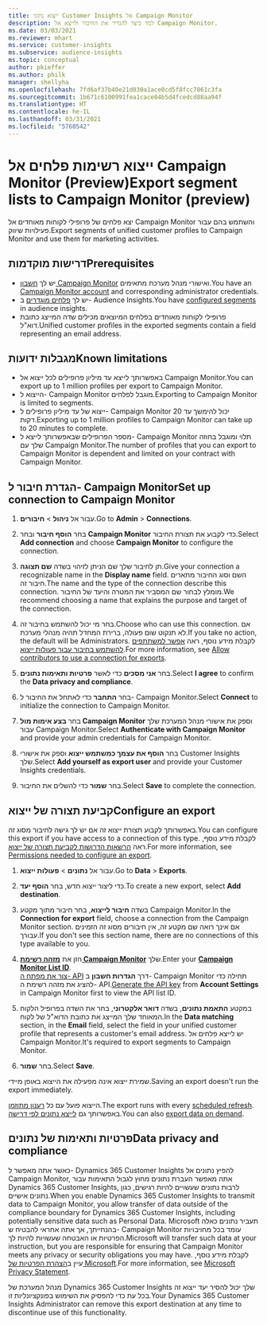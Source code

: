 ```yaml
---
title: ייצוא נתוני Customer Insights אל Campaign Monitor
description: למד כיצד להגדיר את החיבור ולייצא אל Campaign Monitor.
ms.date: 03/03/2021
ms.reviewer: mhart
ms.service: customer-insights
ms.subservice: audience-insights
ms.topic: conceptual
author: pkieffer
ms.author: philk
manager: shellyha
ms.openlocfilehash: 7fd6af37b40e21d030a1ace0cd5f8fcc7861c3fa
ms.sourcegitcommit: 1b671c6100991fea1cace04b5d4fcedcd88aa94f
ms.translationtype: HT
ms.contentlocale: he-IL
ms.lasthandoff: 03/31/2021
ms.locfileid: "5760542"
---
```

# <a name="export-segment-lists-to-campaign-monitor-preview"></a><span data-ttu-id="83f1b-103">ייצוא רשימות פלחים אל Campaign Monitor‏ (Preview)</span><span class="sxs-lookup"><span data-stu-id="83f1b-103">Export segment lists to Campaign Monitor (preview)</span></span>

<span data-ttu-id="83f1b-104">יצא פלחים של פרופילי לקוחות מאוחדים אל Campaign Monitor והשתמש בהם עבור פעילויות שיווק.</span><span class="sxs-lookup"><span data-stu-id="83f1b-104">Export segments of unified customer profiles to Campaign Monitor and use them for marketing activities.</span></span>

## <a name="prerequisites"></a><span data-ttu-id="83f1b-105">דרישות מוקדמות</span><span class="sxs-lookup"><span data-stu-id="83f1b-105">Prerequisites</span></span>

-   <span data-ttu-id="83f1b-106">יש לך [חשבון Campaign Monitor](https://www.campaignmonitor.com/) ואישורי מנהל מערכת מתאימים.</span><span class="sxs-lookup"><span data-stu-id="83f1b-106">You have an [Campaign Monitor account](https://www.campaignmonitor.com/) and corresponding administrator credentials.</span></span>
-   <span data-ttu-id="83f1b-107">יש לך [פלחים מוגדרים](segments.md) ב- Audience Insights.</span><span class="sxs-lookup"><span data-stu-id="83f1b-107">You have [configured segments](segments.md) in audience insights.</span></span>
-   <span data-ttu-id="83f1b-108">פרופילי לקוחות מאוחדים בפלחים המיוצאים מכילים שדה המייצג כתובת דוא"ל.</span><span class="sxs-lookup"><span data-stu-id="83f1b-108">Unified customer profiles in the exported segments contain a field representing an email address.</span></span>

## <a name="known-limitations"></a><span data-ttu-id="83f1b-109">מגבלות ידועות</span><span class="sxs-lookup"><span data-stu-id="83f1b-109">Known limitations</span></span>

- <span data-ttu-id="83f1b-110">באפשרותך לייצא עד מיליון פרופילים לכל ייצוא אל Campaign Monitor.</span><span class="sxs-lookup"><span data-stu-id="83f1b-110">You can export up to 1 million profiles per export to Campaign Monitor.</span></span>
- <span data-ttu-id="83f1b-111">הייצוא ל- Campaign Monitor מוגבל לפלחים.</span><span class="sxs-lookup"><span data-stu-id="83f1b-111">Exporting to Campaign Monitor is limited to segments.</span></span>
- <span data-ttu-id="83f1b-112">ייצוא של עד מיליון פרופילים ל- Campaign Monitor יכול להימשך עד 20 דקות.</span><span class="sxs-lookup"><span data-stu-id="83f1b-112">Exporting up to 1 million profiles to Campaign Monitor can take up to 20 minutes to complete.</span></span> 
- <span data-ttu-id="83f1b-113">מספר הפרופילים שבאפשרותך לייצא ל- Campaign Monitor תלוי ומוגבל בחוזה שלך עם Campaign Monitor.</span><span class="sxs-lookup"><span data-stu-id="83f1b-113">The number of profiles that you can export to Campaign Monitor is dependent and limited on your contract with Campaign Monitor.</span></span>

## <a name="set-up-connection-to-campaign-monitor"></a><span data-ttu-id="83f1b-114">הגדרת חיבור ל- Campaign Monitor</span><span class="sxs-lookup"><span data-stu-id="83f1b-114">Set up connection to Campaign Monitor</span></span>

1. <span data-ttu-id="83f1b-115">עבור אל **ניהול** > **חיבורים**.</span><span class="sxs-lookup"><span data-stu-id="83f1b-115">Go to **Admin** > **Connections**.</span></span>

1. <span data-ttu-id="83f1b-116">בחר **הוסף חיבור** ובחר **Campaign Monitor** כדי לקבוע את תצורת החיבור.</span><span class="sxs-lookup"><span data-stu-id="83f1b-116">Select **Add connection** and choose **Campaign Monitor** to configure the connection.</span></span>

1. <span data-ttu-id="83f1b-117">תן לחיבור שלך שם הניתן לזיהוי בשדה **שם תצוגה**.</span><span class="sxs-lookup"><span data-stu-id="83f1b-117">Give your connection a recognizable name in the **Display name** field.</span></span> <span data-ttu-id="83f1b-118">השם וסוג החיבור מתארים חיבור זה.</span><span class="sxs-lookup"><span data-stu-id="83f1b-118">The name and the type of the connection describe this connection.</span></span> <span data-ttu-id="83f1b-119">מומלץ לבחור שם המסביר את המטרה והיעד של החיבור.</span><span class="sxs-lookup"><span data-stu-id="83f1b-119">We recommend choosing a name that explains the purpose and target of the connection.</span></span>

1. <span data-ttu-id="83f1b-120">בחר מי יכול להשתמש בחיבור זה.</span><span class="sxs-lookup"><span data-stu-id="83f1b-120">Choose who can use this connection.</span></span> <span data-ttu-id="83f1b-121">אם לא תנקוט שום פעולה, ברירת המחדל תהיה מנהלי מערכת.</span><span class="sxs-lookup"><span data-stu-id="83f1b-121">If you take no action, the default will be Administrators.</span></span> <span data-ttu-id="83f1b-122">לקבלת מידע נוסף, ראה [אפשר למשתתפים להשתמש בחיבור עבור פעולות ייצוא](connections.md#allow-contributors-to-use-a-connection-for-exports).</span><span class="sxs-lookup"><span data-stu-id="83f1b-122">For more information, see [Allow contributors to use a connection for exports](connections.md#allow-contributors-to-use-a-connection-for-exports).</span></span>

1. <span data-ttu-id="83f1b-123">בחר **אני מסכים** כדי לאשר **פרטיות ותאימות נתונים**.</span><span class="sxs-lookup"><span data-stu-id="83f1b-123">Select **I agree** to confirm the **Data privacy and compliance**.</span></span>

1. <span data-ttu-id="83f1b-124">בחר **התחבר** כדי לאתחל את החיבור ל- Campaign Monitor.</span><span class="sxs-lookup"><span data-stu-id="83f1b-124">Select **Connect** to initialize the connection to Campaign Monitor.</span></span>

1. <span data-ttu-id="83f1b-125">בחר **בצע אימות מול Campaign Monitor** וספק את אישורי מנהל המערכת שלך עבור Campaign Monitor.</span><span class="sxs-lookup"><span data-stu-id="83f1b-125">Select **Authenticate with Campaign Monitor** and provide your admin credentials for Campaign Monitor.</span></span>

1. <span data-ttu-id="83f1b-126">בחר **הוסף את עצמך כמשתמש ייצוא** וספק את אישורי Customer Insights שלך.</span><span class="sxs-lookup"><span data-stu-id="83f1b-126">Select **Add yourself as export user** and provide your Customer Insights credentials.</span></span>

1. <span data-ttu-id="83f1b-127">בחר **שמור** כדי להשלים את החיבור.</span><span class="sxs-lookup"><span data-stu-id="83f1b-127">Select **Save** to complete the connection.</span></span>

## <a name="configure-an-export"></a><span data-ttu-id="83f1b-128">קביעת תצורה של ייצוא</span><span class="sxs-lookup"><span data-stu-id="83f1b-128">Configure an export</span></span>

<span data-ttu-id="83f1b-129">באפשרותך לקבוע תצורת ייצוא זה אם יש לך גישה לחיבור מסוג זה.</span><span class="sxs-lookup"><span data-stu-id="83f1b-129">You can configure this export if you have access to a connection of this type.</span></span> <span data-ttu-id="83f1b-130">לקבלת מידע נוסף, ראה [הרשאות הדרושות לקביעת תצורה של ייצוא](export-destinations.md#set-up-a-new-export).</span><span class="sxs-lookup"><span data-stu-id="83f1b-130">For more information, see [Permissions needed to configure an export](export-destinations.md#set-up-a-new-export).</span></span>

1. <span data-ttu-id="83f1b-131">עבור אל **נתונים** > **פעולות ייצוא**.</span><span class="sxs-lookup"><span data-stu-id="83f1b-131">Go to **Data** > **Exports**.</span></span>

1. <span data-ttu-id="83f1b-132">כדי ליצור ייצוא חדש, בחר **הוסף יעד**.</span><span class="sxs-lookup"><span data-stu-id="83f1b-132">To create a new export, select **Add destination**.</span></span>

1. <span data-ttu-id="83f1b-133">בשדה **חיבור לייצוא**, בחר חיבור מתוך מקטע Campaign Monitor.</span><span class="sxs-lookup"><span data-stu-id="83f1b-133">In the **Connection for export** field, choose a connection from the Campaign Monitor section.</span></span> <span data-ttu-id="83f1b-134">אם אינך רואה שם מקטע זה, אין חיבורים מסוג זה הזמינים עבורך.</span><span class="sxs-lookup"><span data-stu-id="83f1b-134">If you don't see this section name, there are no connections of this type available to you.</span></span>

1. <span data-ttu-id="83f1b-135">הזן את [**מזהה רשימת Campaign Monitor**](https://www.campaignmonitor.com/api/getting-started/#your-list-id) שלך.</span><span class="sxs-lookup"><span data-stu-id="83f1b-135">Enter your [**Campaign Monitor List ID**](https://www.campaignmonitor.com/api/getting-started/#your-list-id).</span></span>    
   <span data-ttu-id="83f1b-136">[צור את מפתח ה- API](https://www.campaignmonitor.com/api/getting-started/) דרך **הגדרות חשבון** ב- Campaign Monitor תחילה כדי להציג את מזהה רשימת ה- API.</span><span class="sxs-lookup"><span data-stu-id="83f1b-136">[Generate the API key](https://www.campaignmonitor.com/api/getting-started/) from **Account Settings** in Campaign Monitor first to view the API list ID.</span></span>  

3. <span data-ttu-id="83f1b-137">במקטע **התאמת נתונים**, בשדה **דואר אלקטרוני**, בחר את השדה בפרופיל הלקוח המאוחד שלך המייצג את כתובת הדוא"ל של לקוח.</span><span class="sxs-lookup"><span data-stu-id="83f1b-137">In the **Data matching** section, in the **Email** field, select the field in your unified customer profile that represents a customer's email address.</span></span> <span data-ttu-id="83f1b-138">יש לייצא פלחים אל Campaign Monitor.</span><span class="sxs-lookup"><span data-stu-id="83f1b-138">It's required to export segments to Campaign Monitor.</span></span>

1. <span data-ttu-id="83f1b-139">בחר **שמור**.</span><span class="sxs-lookup"><span data-stu-id="83f1b-139">Select **Save**.</span></span>

<span data-ttu-id="83f1b-140">שמירת ייצוא אינה מפעילה את הייצוא באופן מיידי.</span><span class="sxs-lookup"><span data-stu-id="83f1b-140">Saving an export doesn't run the export immediately.</span></span>

<span data-ttu-id="83f1b-141">הייצוא פועל עם כל [רענון מתוזמן](system.md#schedule-tab).</span><span class="sxs-lookup"><span data-stu-id="83f1b-141">The export runs with every [scheduled refresh](system.md#schedule-tab).</span></span> <span data-ttu-id="83f1b-142">באפשרותך גם [לייצא נתונים לפי דרישה](export-destinations.md#run-exports-on-demand).</span><span class="sxs-lookup"><span data-stu-id="83f1b-142">You can also [export data on demand](export-destinations.md#run-exports-on-demand).</span></span> 


## <a name="data-privacy-and-compliance"></a><span data-ttu-id="83f1b-143">פרטיות ותאימות של נתונים</span><span class="sxs-lookup"><span data-stu-id="83f1b-143">Data privacy and compliance</span></span>

<span data-ttu-id="83f1b-144">כאשר אתה מאפשר ל- Dynamics 365 Customer Insights להפיץ נתונים אל Campaign Monitor, אתה מאפשר העברת נתונים מחוץ לגבול התאימות עבור Dynamics 365 Customer Insights, לרבות נתונים שעשויים להיות רגישים, כגון נתונים אישיים.</span><span class="sxs-lookup"><span data-stu-id="83f1b-144">When you enable Dynamics 365 Customer Insights to transmit data to Campaign Monitor, you allow transfer of data outside of the compliance boundary for Dynamics 365 Customer Insights, including potentially sensitive data such as Personal Data.</span></span> <span data-ttu-id="83f1b-145">Microsoft תעביר נתונים כאלה בהנחייתך, אך אתה אחראי להבטיח ש- Campaign Monitor עומד בכל מחויבויות הפרטיות או האבטחה שעשויות להיות לך.</span><span class="sxs-lookup"><span data-stu-id="83f1b-145">Microsoft will transfer such data at your instruction, but you are responsible for ensuring that Campaign Monitor meets any privacy or security obligations you may have.</span></span> <span data-ttu-id="83f1b-146">לקבלת מידע נוסף, עיין ב[הצהרת הפרטיות של Microsoft](https://go.microsoft.com/fwlink/?linkid=396732).</span><span class="sxs-lookup"><span data-stu-id="83f1b-146">For more information, see [Microsoft Privacy Statement](https://go.microsoft.com/fwlink/?linkid=396732).</span></span>

<span data-ttu-id="83f1b-147">מנהל המערכת של Dynamics 365 Customer Insights שלך יכול להסיר יעד ייצוא זה בכל עת כדי להפסיק את השימוש בפונקציונליות זו.</span><span class="sxs-lookup"><span data-stu-id="83f1b-147">Your Dynamics 365 Customer Insights Administrator can remove this export destination at any time to discontinue use of this functionality.</span></span>
